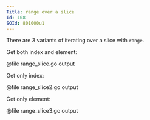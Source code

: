 ```yaml
---
Title: range over a slice
Id: 108
SOId: 801000u1
---
```


There are 3 variants of iterating over a slice with `range`.

Get both index and element:

@file range_slice.go output

Get only index:

@file range_slice2.go output

Get only element:

@file range_slice3.go output
